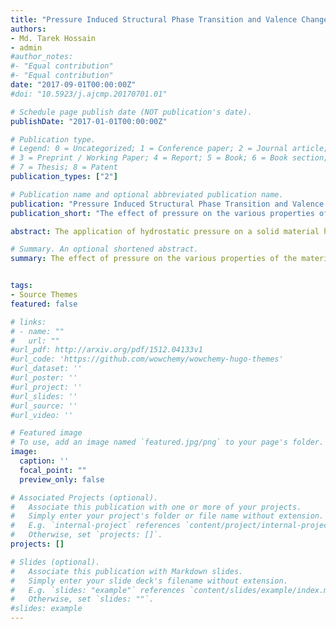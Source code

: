 ```yaml
---
title: "Pressure Induced Structural Phase Transition and Valence Change"
authors:
- Md. Tarek Hossain
- admin
#author_notes:
#- "Equal contribution"
#- "Equal contribution"
date: "2017-09-01T00:00:00Z"
#doi: "10.5923/j.ajcmp.20170701.01"

# Schedule page publish date (NOT publication's date).
publishDate: "2017-01-01T00:00:00Z"

# Publication type.
# Legend: 0 = Uncategorized; 1 = Conference paper; 2 = Journal article;
# 3 = Preprint / Working Paper; 4 = Report; 5 = Book; 6 = Book section;
# 7 = Thesis; 8 = Patent
publication_types: ["2"]

# Publication name and optional abbreviated publication name.
publication: "Pressure Induced Structural Phase Transition and Valence Change"
publication_short: "The effect of pressure on the various properties of the material, such as structural behavior, crystal lattice behavior, magnetic behaviors of magnetic material and transport behavior like electrical resistivity."

abstract: The application of hydrostatic pressure on a solid material has a direct effect on the extra-nuclear electronic states of the constituent atoms in the material. In this work, we have studied the effect of pressure on the various properties of the material, such as structural behavior, crystal lattice behavior, magnetic behaviors of magnetic material and transport behavior like electrical resistivity. We have calculated the Ce valency change in some compounds of cerium monochalcogenides CeX (X= O, S, Se and Te) and cerium monopnictides CeX (X= P, As, Sb and Bi). In doing this task, we have reproduced the reported experimental pressure-volume relationships of the compounds using the Birch equation of state. The corresponding pressure-volume relationships of these compounds for stable trivalent cerium have also been calculated using the same Birch equation. Clear effect of pressure on the cerium valency has been realized for each compound from the present calculation.

# Summary. An optional shortened abstract.
summary: The effect of pressure on the various properties of the material, such as structural behavior, crystal lattice behavior, magnetic behaviors of magnetic material and transport behavior like electrical resistivity.


tags:
- Source Themes
featured: false

# links:
# - name: ""
#   url: ""
#url_pdf: http://arxiv.org/pdf/1512.04133v1
#url_code: 'https://github.com/wowchemy/wowchemy-hugo-themes'
#url_dataset: ''
#url_poster: ''
#url_project: ''
#url_slides: ''
#url_source: ''
#url_video: ''

# Featured image
# To use, add an image named `featured.jpg/png` to your page's folder. 
image:
  caption: ''
  focal_point: ""
  preview_only: false

# Associated Projects (optional).
#   Associate this publication with one or more of your projects.
#   Simply enter your project's folder or file name without extension.
#   E.g. `internal-project` references `content/project/internal-project/index.md`.
#   Otherwise, set `projects: []`.
projects: []

# Slides (optional).
#   Associate this publication with Markdown slides.
#   Simply enter your slide deck's filename without extension.
#   E.g. `slides: "example"` references `content/slides/example/index.md`.
#   Otherwise, set `slides: ""`.
#slides: example
---
```




